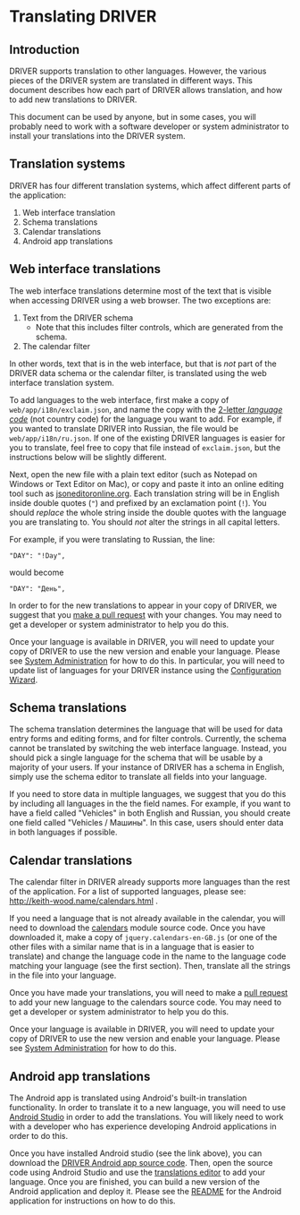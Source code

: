 # Translating DRIVER
## Introduction
DRIVER supports translation to other languages. However, the various pieces of the DRIVER system are translated in different ways. This document describes how each part of DRIVER allows translation, and how to add new translations to DRIVER.

This document can be used by anyone, but in some cases, you will probably need to work with a software developer or system administrator to install your translations into the DRIVER system.

## Translation systems
DRIVER has four different translation systems, which affect different parts of the application:

1. Web interface translation
2. Schema translations
3. Calendar translations
4. Android app translations

## Web interface translations
The web interface translations determine most of the text that is visible when accessing DRIVER using a web browser. The two exceptions are:

1. Text from the DRIVER schema
    * Note that this includes filter controls, which are generated from the schema.
2. The calendar filter

In other words, text that is in the web interface, but that is _not_ part of the DRIVER data schema or the calendar filter, is translated using the web interface translation system.

To add languages to the web interface, first make a copy of `web/app/i18n/exclaim.json`, and name the copy with the [2-letter _language code_](https://www.loc.gov/standards/iso639-2/php/code_list.php) (not country code) for the language you want to add. For example, if you wanted to translate DRIVER into Russian, the file would be `web/app/i18n/ru.json`. If one of the existing DRIVER languages is easier for you to translate, feel free to copy that file instead of `exclaim.json`, but the instructions below will be slightly different.

Next, open the new file with a plain text editor (such as Notepad on Windows or Text Editor on Mac), or copy and paste it into an online editing tool such as [jsoneditoronline.org](http://jsoneditoronline.org/). Each translation string will be in English inside double quotes (`"`) and prefixed by an exclamation point (`!`). You should _replace_ the whole string inside the double quotes with the language you are translating to. You should _not_ alter the strings in all capital letters.

For example, if you were translating to Russian, the line:
```
"DAY": "!Day",
```
would become
```
"DAY": "День",
```

In order to for the new translations to appear in your copy of DRIVER, we suggest that you [make a pull request](https://github.com/WorldBank-Transport/DRIVER/pulls) with your changes. You may need to get a developer or system administrator to help you do this.

Once your language is available in DRIVER, you will need to update your copy of DRIVER to use the new version and enable your language. Please see [System Administration](system-administration.md) for how to do this. In particular, you will need to update list of languages for your DRIVER instance using the [Configuration Wizard](system-administration.md#configuration-wizard).
## Schema translations
The schema translation determines the language that will be used for data entry forms and editing forms, and for filter controls. Currently, the schema cannot be translated by switching the web interface language. Instead, you should pick a single language for the schema that will be usable by a majority of your users. If your instance of DRIVER has a schema in English, simply use the schema editor to translate all fields into your language.

If you need to store data in multiple languages, we suggest that you do this by including all languages in the the field names. For example, if you want to have a field called "Vehicles" in both English and Russian, you should create one field called "Vehicles / Машины". In this case, users should enter data in both languages if possible.
## Calendar translations
The calendar filter in DRIVER already supports more languages than the rest of the application. For a list of supported languages, please see: http://keith-wood.name/calendars.html . 

If you need a language that is not already available in the calendar, you will need to download the [calendars](https://github.com/azavea/calendars/) module source code. Once you have downloaded it, make a copy of `jquery.calendars-en-GB.js` (or one of the other files with a similar name that is in a language that is easier to translate) and change the language code in the name to the language code matching your language (see the first section). Then, translate all the strings in the file into your language. 

Once you have made your translations, you will need to make a [pull request](https://github.com/azavea/calendars/pulls) to add your new language to the calendars source code. You may need to get a developer or system administrator to help you do this.

Once your language is available in DRIVER, you will need to update your copy of DRIVER to use the new version and enable your language. Please see [System Administration](system-administration.md) for how to do this.
## Android app translations
The Android app is translated using Android's built-in translation functionality. In order to translate it to a new language, you will need to use [Android Studio](https://developer.android.com/studio/) in order to add the translations. You will likely need to work with a developer who has experience developing Android applications in order to do this.

Once you have installed Android studio (see the link above), you can download the [DRIVER Android app source code](https://github.com/WorldBank-Transport/DRIVER-Android). Then, open the source code using Android Studio and use the [translations editor](https://developer.android.com/studio/write/translations-editor) to add your language. Once you are finished, you can build a new version of the Android application and deploy it. Please see the [README](https://github.com/WorldBank-Transport/DRIVER-Android/blob/develop/README.md) for the Android application for instructions on how to do this.
